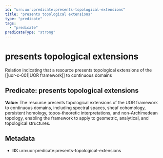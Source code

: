 ```yaml
---
id: "urn:uor:predicate:presents-topological-extensions"
title: "presents topological extensions"
type: "predicate"
tags:
  - "predicate"
predicateType: "strong"
---
```


# presents topological extensions

Relation indicating that a resource presents topological extensions of the [[uor-c-001|UOR framework]] to continuous domains

## Predicate: presents topological extensions

**Value:** The resource presents topological extensions of the UOR framework to continuous domains, including spectral spaces, sheaf cohomology, persistent homology, topos-theoretic interpretations, and non-Archimedean topology, enabling the framework to apply to geometric, analytical, and topological structures.

## Metadata

- **ID:** urn:uor:predicate:presents-topological-extensions

